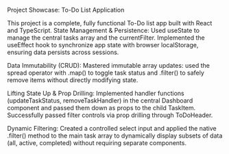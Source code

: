 Project Showcase: To-Do List Application

This project is a complete, fully functional To-Do list app built with React and TypeScript.
State Management & Persistence: Used useState to manage the central tasks array and the currentFilter. Implemented the useEffect hook to synchronize app state with browser localStorage, ensuring data persists across sessions.

Data Immutability (CRUD):  Mastered immutable array updates: used the spread operator with .map() to toggle task status and .filter() to safely remove items without directly modifying state.

Lifting State Up & Prop Drilling:  Implemented handler functions (updateTaskStatus, removeTaskHandler) in the central Dashboard component and passed them down as props to the child TaskItem. 
Successfully passed filter controls via prop drilling through ToDoHeader.

Dynamic Filtering:  Created a controlled select input and applied the native .filter() method to the main task array to dynamically display subsets of data (all, active, completed) without requiring separate components.
